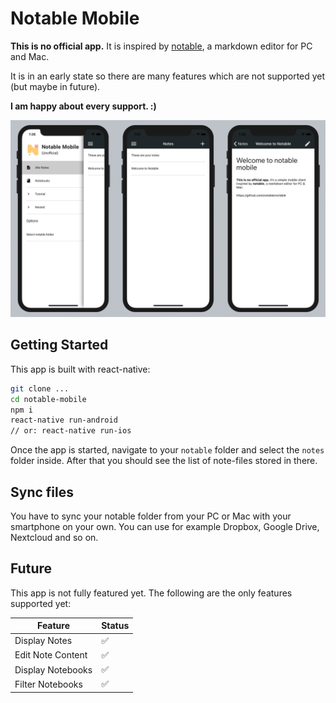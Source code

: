 # Notable Mobile

**This is no official app.** It is inspired by [notable](https://github.com/notable/notable), a markdown editor for PC and Mac.

It is in an early state so there are many features which are not supported yet (but maybe in future).

**I am happy about every support. :)**

![alt text](./assets/app.jpg)

## Getting Started

This app is built with react-native:

```bash
git clone ...
cd notable-mobile
npm i
react-native run-android
// or: react-native run-ios
```

Once the app is started, navigate to your `notable` folder and select the `notes` folder inside. After that you should see the list of note-files stored in there.

## Sync files

You have to sync your notable folder from your PC or Mac with your smartphone on your own. You can use for example Dropbox, Google Drive, Nextcloud and so on.

## Future

This app is not fully featured yet. The following are the only features supported yet:

Feature            | Status
------------------ | ------------------
Display Notes      | :white_check_mark:
Edit Note Content  | :white_check_mark:
Display Notebooks  | :white_check_mark:
Filter Notebooks   | :white_check_mark: